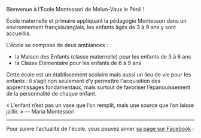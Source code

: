 ---
---

<p class="bleu">Bienvenue à l’École Montessori de Melun-Vaux le Pénil !</p>

École maternelle et primaire appliquant la pédagogie Montessori dans un environnement français/anglais, les enfants âgés de 3 à 9 ans y sont accueillis.

L’école se compose de deux ambiances :
- la Maison des Enfants (classe maternelle) pour les enfants de 3 à 6 ans
- la Classe Elémentaire pour les enfants de 6 à 9 ans

Cette école est un établissement scolaire mais aussi un lieu de vie pour les enfants : il s’agit non seulement d’y permettre l'acquisition des apprentissages fondamentaux, mais surtout de favoriser l’épanouissement de la personnalité de chaque enfant.

<p class="rose">
« L’enfant n’est pas un vase que l’on remplit, mais une source que l’on laisse jaillir. » — Maria Montessori
</p>

----

Pour suivre l'actualité de l'école, vous pouvez aimer [sa page sur Facebook](https://www.facebook.com/ecole.montessori.melun) :

<div id="fb-root"></div>
<script>(function(d, s, id) {
  var js, fjs = d.getElementsByTagName(s)[0];
  if (d.getElementById(id)) return;
  js = d.createElement(s); js.id = id;
  js.src = "//connect.facebook.net/fr_FR/sdk.js#xfbml=1&version=v2.8";
  fjs.parentNode.insertBefore(js, fjs);
}(document, 'script', 'facebook-jssdk'));</script>
<div class="fb-like" data-href="https://www.facebook.com/ecole.montessori.melun" data-layout="standard" data-action="like" data-size="large" data-show-faces="true" data-share="true"></div>
